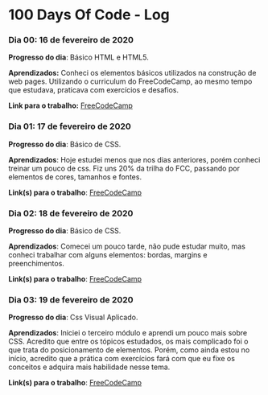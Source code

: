 # 100 Days Of Code - Log

### Dia 00: 16 de fevereiro de 2020
**Progresso do dia**: Básico HTML e HTML5.

**Aprendizados:** Conheci os elementos básicos utilizados na construção de web
pages. Utilizando o curriculum do FreeCodeCamp, ao mesmo tempo que estudava, 
praticava com exercícios e desafios.

**Link para o trabalho:** [FreeCodeCamp](https://www.freecodecamp.org/oluciano.net)

### Dia 01: 17 de fevereiro de 2020 

**Progresso do dia**: Básico de CSS.

**Aprendizados**: Hoje estudei menos que nos dias anteriores, porém conheci treinar um pouco de css. Fiz uns 20% da trilha do FCC, passando por elementos de cores, tamanhos e fontes.

**Link(s) para o trabalho**: [FreeCodeCamp](https://www.freecodecamp.org/oluciano.net)

### Dia 02: 18 de fevereiro de 2020

**Progresso do dia**: Básico de CSS.

**Aprendizados**: Comecei um pouco tarde, não pude estudar muito, mas conheci 
trabalhar com alguns elementos: bordas, margins e preenchimentos.

**Link(s) para o trabalho**: [FreeCodeCamp](https://www.freecodecamp.org/oluciano.net)

### Dia 03: 19 de fevereiro de 2020

**Progresso do dia**: Css Visual Aplicado.

**Aprendizados**: Iniciei o terceiro módulo e aprendi um pouco mais sobre CSS.
Acredito que entre os tópicos estudados, os mais complicado foi o que trata do
posicionamento de elementos. Porém, como ainda estou no início, acredito que a
prática com exercícios fará com que eu fixe os conceitos e adquira mais habilidade nesse tema.

**Link(s) para o trabalho**: [FreeCodeCamp](https://www.freecodecamp.org/oluciano.net)